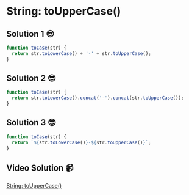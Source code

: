 # String: toUpperCase()

## Solution 1 😎

```javascript
function toCase(str) {
  return str.toLowerCase() + '-' + str.toUpperCase();
}
```

## Solution 2 😎

```javascript
function toCase(str) {
  return str.toLowerCase().concat('-').concat(str.toUpperCase());
}
```

## Solution 3 😎

```javascript
function toCase(str) {
  return `${str.toLowerCase()}-${str.toUpperCase()}`;
}
```

## Video Solution 📹

[String: toUpperCase()](https://edpuzzle.com/assignments/6386b28c048b2a40fd892803/watch)
